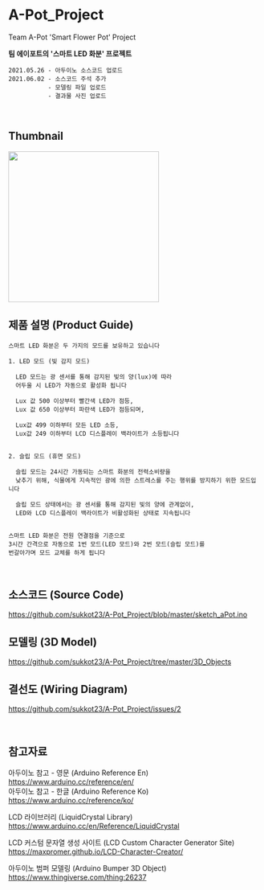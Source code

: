 # A-Pot_Project
Team A-Pot 'Smart Flower Pot' Project

**팀 에이포트의 '스마트 LED 화분' 프로젝트**
   
```
2021.05.26 - 아두이노 소스코드 업로드
2021.06.02 - 소스코드 주석 추가
           - 모델링 파일 업로드
           - 결과물 사진 업로드
```   
</br>
   
## Thumbnail
<img src="https://user-images.githubusercontent.com/56511728/120421870-133fd200-c3a2-11eb-9ed1-893e7228f79a.jpg" width="300" heoght="300">


## 제품 설명 (Product Guide)
```
스마트 LED 화분은 두 가지의 모드를 보유하고 있습니다

1. LED 모드 (빛 감지 모드)
  
  LED 모드는 광 센서를 통해 감지된 빛의 양(lux)에 따라
  어두울 시 LED가 자동으로 활성화 됩니다
  
  Lux 값 500 이상부터 빨간색 LED가 점등,
  Lux 값 650 이상부터 파란색 LED가 점등되며,
  
  Lux값 499 이하부터 모든 LED 소등,
  Lux값 249 이하부터 LCD 디스플레이 백라이트가 소등됩니다
  
  
2. 슬립 모드 (휴면 모드)

  슬립 모드는 24시간 가동되는 스마트 화분의 전력소비량을
  낮추기 위해, 식물에게 지속적인 광에 의한 스트레스를 주는 행위를 방지하기 위한 모드입니다
  
  슬립 모드 상태에서는 광 센서를 통해 감지된 빛의 양에 관계없이,
  LED와 LCD 디스플레이 백라이트가 비활성화된 상태로 지속됩니다
  
  
스마트 LED 화분은 전원 연결점을 기준으로
3시간 간격으로 자동으로 1번 모드(LED 모드)와 2번 모드(슬립 모드)를
번갈아가며 모드 교체를 하게 됩니다
```
</br>

## 소스코드 (Source Code)
https://github.com/sukkot23/A-Pot_Project/blob/master/sketch_aPot.ino

## 모델링 (3D Model)
https://github.com/sukkot23/A-Pot_Project/tree/master/3D_Objects

## 결선도 (Wiring Diagram)
https://github.com/sukkot23/A-Pot_Project/issues/2

</br>

## 참고자료

아두이노 참고 - 영문 (Arduino Reference En)   
https://www.arduino.cc/reference/en/   
아두이노 참고 - 한글 (Arduino Reference Ko)   
https://www.arduino.cc/reference/ko/

LCD 라이브러리 (LiquidCrystal Library)   
https://www.arduino.cc/en/Reference/LiquidCrystal

LCD 커스텀 문자열 생성 사이트 (LCD Custom Character Generator Site)   
https://maxpromer.github.io/LCD-Character-Creator/

아두이노 범퍼 모델링 (Arduino Bumper 3D Object)   
https://www.thingiverse.com/thing:26237
